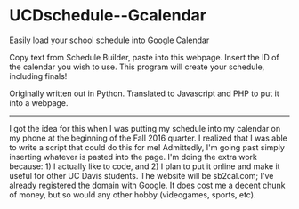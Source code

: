 # UCDschedule--Gcalendar
Easily load your school schedule into Google Calendar

Copy text from Schedule Builder, paste into this webpage. Insert the ID of the calendar you wish to use.
This program will create your schedule, including finals!

Originally written out in Python. Translated to Javascript and PHP to put it into a webpage.

--------------------------------------------------------------------------------------------

I got the idea for this when I was putting my schedule into my calendar on my phone at the beginning of the Fall 2016 quarter.
I realized that I was able to write a script that could do this for me! Admittedly, I'm going past simply inserting whatever is pasted into the page. 
I'm doing the extra work because: 1) I actually like to code, and 2) I plan to put it online and make it useful for other UC Davis students.
The website will be sb2cal.com; I've already registered the domain with Google. It does cost me a decent chunk of money, but so would any other hobby (videogames, sports, etc). 
